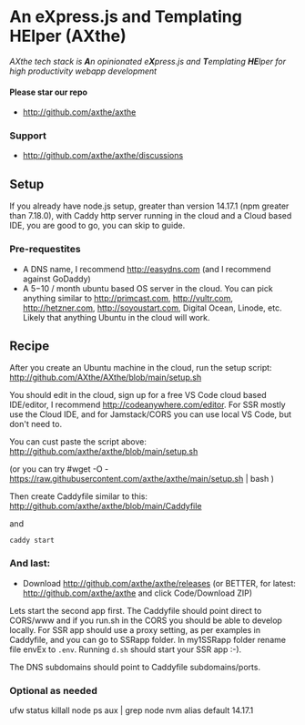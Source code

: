 
# An eXpress.js and Templating HElper (AXthe)
<i>AXthe tech stack is <b>A</b>n opinionated e<b>X</b>press.js and <b>T</b>emplating <b>HE</b>lper for high productivity webapp development</i>

#### Please star our repo
- http://github.com/axthe/axthe

### Support
- http://github.com/axthe/axthe/discussions

## Setup
If you already have node.js setup, greater than version 14.17.1 (npm greater than 7.18.0), with Caddy http server running in the cloud and a Cloud based IDE, you are good to go, you can skip to guide.


### Pre-requestites
- A DNS name, I recommend http://easydns.com (and I recommend against GoDaddy)
- A $5-$10 / month ubuntu based OS server in the cloud. You can pick anything similar to http://primcast.com, http://vultr.com, http://hetzner.com, http://soyoustart.com, Digital Ocean, Linode, etc. Likely that anything Ubuntu in the cloud will work.


## Recipe
After you create an Ubuntu machine in the cloud, run the setup script: http://github.com/AXthe/AXthe/blob/main/setup.sh

You should edit in the cloud, sign up for a free VS Code cloud based IDE/editor,  I recommend http://codeanywhere.com/editor. For SSR mostly use the Cloud IDE, and for Jamstack/CORS you can use local VS Code, but don't need to.

You can cust paste the script above: http://github.com/axthe/axthe/blob/main/setup.sh 

(or you can try #wget -O - https://raw.githubusercontent.com/axthe/axthe/main/setup.sh | bash )

Then create Caddyfile similar to this:
http://github.com/axthe/axthe/blob/main/Caddyfile

and
```
caddy start
```

### And last:
- Download http://github.com/axthe/axthe/releases (or BETTER, for latest: http://github.com/axthe/axthe and click Code/Download ZIP)

Lets start the second app first. The Caddyfile should point direct to CORS/www and if you run.sh in the CORS you should be able to develop locally.
For SSR app should use a proxy setting, as per examples in Caddyfile, and you can go to SSRapp folder. In my1SSRapp folder rename file envEx to ```.env```. Running ```d.sh``` should start your SSR app :-).

The DNS subdomains should point to Caddyfile subdomains/ports.

### Optional as needed
ufw status
killall node
ps aux | grep node
nvm alias default 14.17.1
```

```
